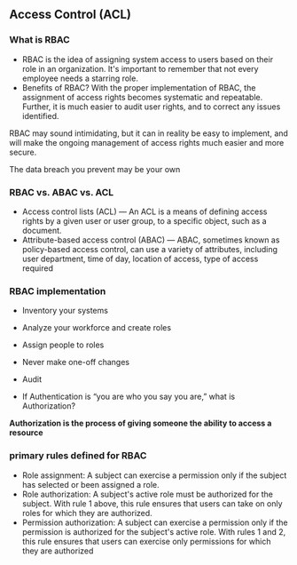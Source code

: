 ## Access Control (ACL)
### What is RBAC

* RBAC is the idea of assigning system access to users based on their role in an organization. It's important to remember that not every employee needs a starring role.
* Benefits of RBAC?
With the proper implementation of RBAC, the assignment of access rights becomes systematic and repeatable. Further, it is much easier to audit user rights, and to correct any issues identified.

RBAC may sound intimidating, but it can in reality be easy to implement, and will make the ongoing management of access rights much easier and more secure.

The data breach you prevent may be your own
### RBAC vs. ABAC vs. ACL
* Access control lists (ACL) — An ACL is a means of defining access rights by a given user or user group, to a specific object, such as a document.
* Attribute-based access control (ABAC) — ABAC, sometimes known as policy-based access control, can use a variety of attributes, including user department, time of day, location of access, type of access required

### RBAC implementation
*  Inventory your systems
* Analyze your workforce and create roles
* Assign people to roles
* Never make one-off changes
* Audit

* If Authentication is “you are who you say you are,” what is Authorization?

**Authorization is the process of giving someone the ability to access a resource**

###  primary rules defined for RBAC
* Role assignment: A subject can exercise a permission only if the subject has selected or been assigned a role.
* Role authorization: A subject's active role must be authorized for the subject. With rule 1 above, this rule ensures that users can take on only roles for which they are authorized.
* Permission authorization: A subject can exercise a permission only if the permission is authorized for the subject's active role. With rules 1 and 2, this rule ensures that users can exercise only permissions for which they are authorized


